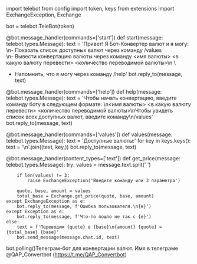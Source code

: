 import telebot
from config import token, keys
from extensions import ExchangeException, Exchange

bot = telebot.TeleBot(token)


@bot.message_handler(commands=['start'])
def start(message: telebot.types.Message):
    text = 'Привет! Я Бот-Конвертер валют и я могу:  \n- Показать список доступных валют через команду /values \
    \n- Вывести конвертацию валюты через команду <имя валюты> <в какую валюту перевести> <количество переводимой валюты>\n \
- Напомнить, что я могу через команду /help'
    bot.reply_to(message, text)


@bot.message_handler(commands=['help'])
def help(message: telebot.types.Message):
    text = 'Чтобы начать конвертацию, введите команду боту в следующем формате: \n<имя валюты> <в какую валюту перевести> <количество переводимой валюты>\nЧтобы увидеть список всех доступных валют, введите команду\n/values'
    bot.reply_to(message, text)


@bot.message_handler(commands=['values'])
def values(message: telebot.types.Message):
    text = 'Доступные валюты:'
    for key in keys.keys():
        text = '\n'.join((text, key,))
    bot.reply_to(message, text)


@bot.message_handler(content_types=['text'])
def get_price(message: telebot.types.Message):
    try:
        values = message.text.split(' ')

        if len(values) != 3:
            raise ExchangeException('Введите команду или 3 параметра')

        quote, base, amount = values
        total_base = Exchange.get_price(quote, base, amount)
    except ExchangeException as e:
        bot.reply_to(message, f'Ошибка пользователя.\n{e}')
    except Exception as e:
        bot.reply_to(message, f'Что-то пошло не так с {e}')
    else:
        text = f'Переводим {quote} в {base}\n{amount} {quote} = {total_base} {base}'
        bot.send_message(message.chat.id, text)


bot.polling()Телеграм-бот для конвертации валют. Имя в телеграме @QAP_Convertbot (https://t.me/QAP_Convertbot)
